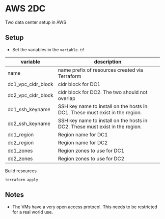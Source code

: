 # AWS 2DC

Two data center setup in AWS

## Setup

- Set the variables in the `variable.tf`

| variable | description |
|--|--|
| name | name prefix of resources created via Terraform |
| dc1_vpc_cidr_block | cidr block for DC1 |
| dc2_vpc_cidr_block | cidr block for DC2. The two should not overlap |
| dc1_ssh_keyname |  SSH key name to install on the hosts in DC1. These must exist in the region. |
| dc2_ssh_keyname |  SSH key name to install on the hosts in DC2. These must exist in the region. |
| dc1_region | Region name for DC1 |
| dc2_region | Region name for DC2 |
| dc1_zones | Region zones to use for DC1 |
| dc2_zones | Region zones to use for DC2 |

Build resources

```
terraform apply
```


## Notes

- The VMs have a very open access protocol. This needs to be restricted for a real world use.
